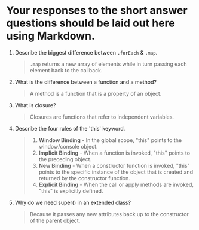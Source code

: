 # Your responses to the short answer questions should be laid out here using Markdown.
1. Describe the biggest difference between `.forEach` & `.map`.

    >`.map` returns a new array of elements while in turn passing each element back to the callback.

2. What is the difference between a function and a method?

    >A method is a function that is a property of an object.

3. What is closure?

    >Closures are functions that refer to independent variables.

4. Describe the four rules of the 'this' keyword.

    >1. **Window Binding** - In the global scope, "this" points to the window/console object.
    >2. **Implicit Binding** - When a function is invoked, "this" points to the preceding object.
    >3. **New Binding** - When a constructor function is invoked, "this" points to the specific instance of the object that is created and returned by the constructor function.
    >4. **Explicit Binding** - When the call or apply methods are invoked, "this" is explicitly defined.

5. Why do we need super() in an extended class?

    > Because it passes any new attributes back up to the constructor of the parent object.